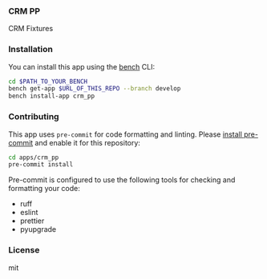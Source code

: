 ### CRM PP

CRM Fixtures

### Installation

You can install this app using the [bench](https://github.com/frappe/bench) CLI:

```bash
cd $PATH_TO_YOUR_BENCH
bench get-app $URL_OF_THIS_REPO --branch develop
bench install-app crm_pp
```

### Contributing

This app uses `pre-commit` for code formatting and linting. Please [install pre-commit](https://pre-commit.com/#installation) and enable it for this repository:

```bash
cd apps/crm_pp
pre-commit install
```

Pre-commit is configured to use the following tools for checking and formatting your code:

- ruff
- eslint
- prettier
- pyupgrade

### License

mit
